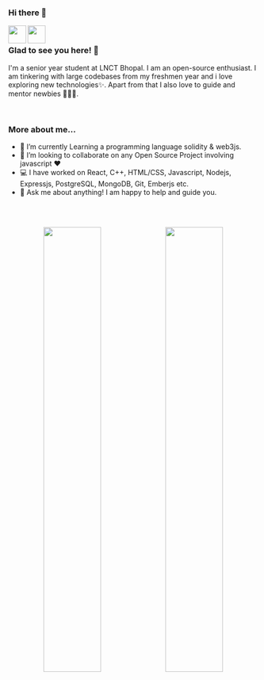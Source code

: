 ### Hi there 👋

<a href="https://www.linkedin.com/in/raj-aryan-singh-498b6a1a5/">
  <img align="left" width="36px" src="https://img.icons8.com/material/50/6a9fb5/linkedin.png" />
</a>
<a href="mailto:yasharyan1099@gmail.com">
  <img align="left" width="36px" src="https://img.icons8.com/material/50/6a9fb5/gmail.png" />
</a>

<br />

### Glad to see you here! 🤩

I'm a senior year student at LNCT Bhopal. I am an open-source enthusiast. I am tinkering with large codebases from my freshmen year and i love exploring new technologies✨. Apart from that I also love to guide and mentor newbies 👨🏻‍💻.

<br />

### More about me...

- 🔭 I’m currently Learning a programming language solidity & web3js.
- 👯 I’m looking to collaborate on any Open Source Project involving javascript :heart:
- 💻 I have worked on React, C++, HTML/CSS, Javascript, Nodejs, Expressjs, PostgreSQL, MongoDB, Git, Emberjs etc.
- 💬 Ask me about anything! I am happy to help and guide you.

<br />
<br />

<p align="center">
  <img width="48%" src="https://github-readme-stats.vercel.app/api?username=Creatoon&show_icons=true&theme=tokyonight" />
  <img width="48%" src="https://github-readme-streak-stats.herokuapp.com/?user=Creatoon&theme=tokyonight" />
</p>

